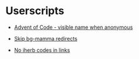 # Userscripts

- [Advent of Code - visible name when anonymous](https://github.com/sndv/userscripts/raw/master/scripts/aoc-visible-anonymous-name.user.js)

- [Skip bg-mamma redirects](https://github.com/sndv/userscripts/raw/master/scripts/skip-bgmamma-redirects.user.js)

- [No iherb codes in links](https://github.com/sndv/userscripts/raw/master/scripts/no-iherb-codes-in-links.user.js)
